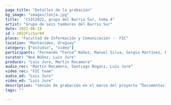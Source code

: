 ```yaml
---
page_title: "Detalles de la grabación"
bg_image: "images/lonja.jpg"
title:  "CSIC2022, grupo del Barrio Sur, toma 4"  
artist: "Grupo de seis tambores del Barrio Sur"  
date: 2022-06-18
id : 2022FicSur04
place: "Facultad de Información y Comunicación -- FIC"  
location: "Montevideo, Uruguay"  
category: ["estudio", "video"]
participants: "Fernando “Ferna” Núñez, Manuel Silva, Sergio Martínez, Esteban “Gallo” Álvarez, Sebastián Anselmo, Noé Núñez"  
curator: "Noé Núñez, Luis Jure"  
producer: "Luis Jure, Martín Rocamora"  
audio_rec: "Martín Rocamora, Santiago Bogacz, Luis Jure"  
video_rec: "FIC team"  
audio_ed: "Luis Jure"  
video_ed: "Luis Jure"  
description: "Sesión de grabación en el marco del proyecto “Documentacion y análisis del candombe uruguayo” dirigido por Luis Jure y Martín Rocamora, con financiación de la CSIC, agencia de investigación de la Universidad de la República. La sesión se realizó en colaboración con la FIC."  
tags: ""  

---
```

